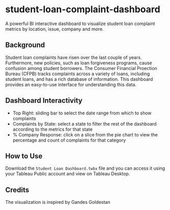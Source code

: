 # student-loan-complaint-dashboard
A powerful BI interactive dashboard to visualize student loan complaint metrics by location, issue, company and more.
## Background
Student loan complaints have risen over the last couple of years. Furthermore, new policies, such as loan forgiveness programs, cause confusion among student borrowers. The Consumer Financial Proection Bureau (CFPB) tracks complaints across a variety of loans, including student loans, and has a rich database of information. This dashboard provides an easy-to-use interface for understanding this data.
## Dashboard Interactivity
- Top Right: sliding bar to select the date range from which to show complaints
- Complaints by State: select a state to filter the rest of the dashboard according to the metrics for that state
- % Company Response: click on a slice from the pie chart to view the percentage and count of complaints for that category
## How to Use
Download the `Student Loan Dashboard.twbx` file and you can access it using your Tableau Public account and view on Tableau Desktop.
## Credits
The visualization is inspired by Gandes Goldestan
